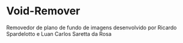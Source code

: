 # Void-Remover
 Removedor de plano de fundo de imagens desenvolvido por Ricardo Spardelotto e Luan Carlos Saretta da Rosa
